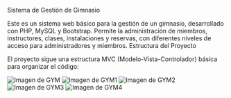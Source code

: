 Sistema de Gestión de Gimnasio

Este es un sistema web básico para la gestión de un gimnasio, desarrollado con PHP, MySQL y Bootstrap. Permite la administración de miembros, instructores, clases, instalaciones y reservas, con diferentes niveles de acceso para administradores y miembros.
Estructura del Proyecto

El proyecto sigue una estructura MVC (Modelo-Vista-Controlador) básica para organizar el código:

   ![Imagen de GYM](https://github.com/user-attachments/assets/9750f767-4969-4ca7-b77b-b53d42fdf9fb)
   ![Imagen de GYM1](https://github.com/user-attachments/assets/0ed78942-4e8a-4bc4-b1f8-2d4e66033b71)
  ![Imagen de GYM2](https://github.com/user-attachments/assets/4a54013a-df2d-46c9-bbc4-6251a50a7012)
  ![Imagen de GYM3](https://github.com/user-attachments/assets/811647c1-9976-4050-ae35-03b75f3d23cb)
  ![Imagen de GYM4](https://github.com/user-attachments/assets/915e182e-6996-4d53-9b23-620db4dab956)
